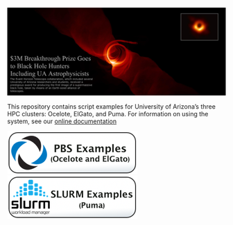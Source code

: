 ![](Images/BlackHoleMashup_TextOverlap.png)

This repository contains script examples for University of Arizona’s three HPC clusters: Ocelote, ElGato, and Puma. For information on using the system, see our [online documentation](https://public.confluence.arizona.edu/display/UAHPC/HPC+Documentation)


[![](/Images/PBS-button.png)](PBS-Scripts) [![](/Images/SLURM-button.png)](SLURM-Scripts)
